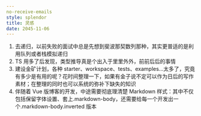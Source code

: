 ```yaml
---
no-receive-emails
style: splendor
title: 灵感
date: 2045-11-06
---
```


<!-- 1. 废弃使用 nodemon：不停不知道，一停吓一跳，重启了之后才彻底停下了 nodemon，肯定是之前哪里姿势不对 -->

1. 去递归，以前失败的面试中总是先想到斐波那契数列那种，其实更普适的是利用队列或者栈模拟递归
2. TS 用多了后发现，类型推导真是个出入于里里外外，前前后后的事情
3. 建设金矿计划，各种 starter、workspace、tests、examples...太多了，究竟有多少是有用的呢？花时间整理一下，如果有金子说不定可以作为日后的写作素材；在整理的同时也可以系统的弥补下缺失的知识
4. 伴随着 Vue 版博客的开发，中途需要彻底理清楚 Markdown 样式：其中不仅包括保留字体设置、套上.markdown-body，还需要给每一个开发出一个.markdown-body.inverted 版本
